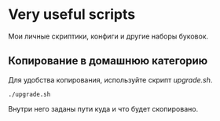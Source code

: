 # Very useful scripts
Мои личные скриптики, конфиги и другие наборы буковок.
## Копирование в домашнюю категорию
Для удобства копирования, используйте скрипт *upgrade.sh*.  
```
./upgrade.sh
```
Внутри него заданы пути куда и что будет скопировано.
